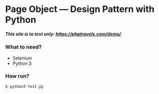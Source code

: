 # Page Object — Design Pattern with Python 

##### This site is to test only: https://phptravels.com/demo/


### What to need?
- Selenium
- Python 3
     
### How run?
    $ python3 test.py
